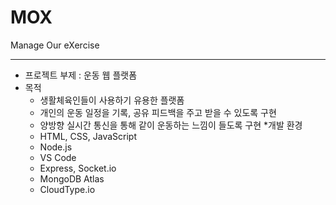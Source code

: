 # MOX
Manage Our eXercise

-----
* 프로젝트 부제 : 운동 웹 플랫폼
* 목적
  - 생활체육인들이 사용하기 유용한 플랫폼
  - 개인의 운동 일정을 기록, 공유 피드백을 주고 받을 수 있도록 구현
  - 양방향 실시간 통신을 통해 같이 운동하는 느낌이 들도록 구현
*개발 환경
  - HTML, CSS, JavaScript
   - Node.js
   - VS Code
   - Express, Socket.io
   - MongoDB Atlas
   - CloudType.io
